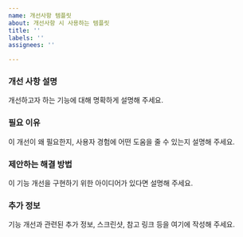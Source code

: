 ```yaml
---
name: 개선사항 템플릿
about: 개선사항 시 사용하는 템플릿
title: ''
labels: ''
assignees: ''

---
```


### 개선 사항 설명

개선하고자 하는 기능에 대해 명확하게 설명해 주세요.

### 필요 이유

이 개선이 왜 필요한지, 사용자 경험에 어떤 도움을 줄 수 있는지 설명해 주세요.

### 제안하는 해결 방법

이 기능 개선을 구현하기 위한 아이디어가 있다면 설명해 주세요.

### 추가 정보

기능 개선과 관련된 추가 정보, 스크린샷, 참고 링크 등을 여기에 작성해 주세요.
